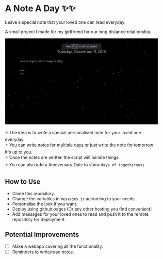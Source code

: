 # A Note A Day :sparkles::sparkles:
Leave a special note that your loved one can read everyday.

A small project I made for my girlfriend for our long distance relationship.

![Image](./sample.png)

:star: The idea is to write a special personalised note for your loved one everyday.<br>
:star: You can write notes for multiple days or just write the note for tomorrow it's up to you.<br>
:star: Once the notes are written the script will handle things.<br>
:star: You can also add a Anniversary Date to show `days of togetherness`

## How to Use
- Clone this repository.
- Change the variables in `messages.js` according to your needs.
- Personalise the look if you want.
- Deploy using github pages (Or any other hosting you find convenient)
- Add messages for your loved ones to read and push it to the remote repository for deployment.

## Potential Improvements
- [ ] Make a webapp covering all the functionality.
- [ ] Reminders to write/read notes.
